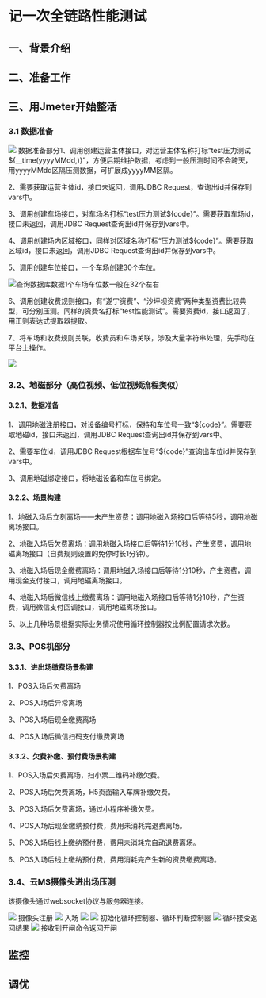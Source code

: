 # 记一次全链路性能测试


## 一、背景介绍

## 二、准备工作

## 三、用Jmeter开始整活

### 3.1 数据准备

![](记一次全链路性能测试.assets/image-1.png)
数据准备部分1、调用创建运营主体接口，对运营主体名称打标“test压力测试${__time(yyyyMMdd,)}”，方便后期维护数据，考虑到一般压测时间不会跨天，用yyyyMMdd区隔压测数据，可扩展成yyyyMM区隔。

2、需要获取运营主体id，接口未返回，调用JDBC Request，查询出id并保存到vars中。

3、调用创建车场接口，对车场名打标“test压力测试${code}”。需要获取车场id，接口未返回，调用JDBC Request查询出id并保存到vars中。

4、调用创建场内区域接口，同样对区域名称打标“压力测试${code}”。需要获取区域id，接口未返回，调用JDBC Request查询出id并保存到vars中。

5、调用创建车位接口，一个车场创建30个车位。

![](记一次全链路性能测试.assets/image.png)查询数据库数据1个车场车位数一般在32个左右

6、调用创建收费规则接口，有“遂宁资费”、“沙坪坝资费”两种类型资费比较典型，可分别压测。同样的资费名打标“test性能测试”。需要资费id，接口返回了，用正则表达式提取器提取。

7、将车场和收费规则关联，收费员和车场关联，涉及大量字符串处理，先手动在平台上操作。

![](记一次全链路性能测试.assets/image-2.png)
### 3.2、地磁部分（高位视频、低位视频流程类似）

#### 3.2.1、数据准备

1、调用地磁注册接口，对设备编号打标，保持和车位号一致“${code}”。需要获取地磁id，接口未返回，调用JDBC Request查询出id并保存到vars中。

2、需要车位id，调用JDBC Request根据车位号“${code}”查询出车位id并保存到vars中。

3、调用地磁绑定接口，将地磁设备和车位号绑定。

#### 3.2.2、场景构建

1、地磁入场后立刻离场——未产生资费：调用地磁入场接口后等待5秒，调用地磁离场接口。

2、地磁入场后欠费离场：调用地磁入场接口后等待1分10秒，产生资费，调用地磁离场接口（自费规则设置的免停时长1分钟）。

3、地磁入场后现金缴费离场：调用地磁入场接口后等待1分10秒，产生资费，调用现金支付接口，调用地磁离场接口。

4、地磁入场后微信线上缴费离场：调用地磁入场接口后等待1分10秒，产生资费，调用微信支付回调接口，调用地磁离场接口。

5、以上几种场景根据实际业务情况使用循环控制器按比例配置请求次数。

### 3.3、POS机部分

#### 3.3.1、进出场缴费场景构建

1、POS入场后欠费离场

2、POS入场后异常离场

3、POS入场后现金缴费离场

4、POS入场后微信扫码支付缴费离场

#### 3.3.2、欠费补缴、预付费场景构建

1、POS入场后欠费离场，扫小票二维码补缴欠费。

2、POS入场后欠费离场，H5页面输入车牌补缴欠费。

3、POS入场后欠费离场，通过小程序补缴欠费。

4、POS入场后现金缴纳预付费，费用未消耗完退费离场。

5、POS入场后线上缴纳预付费，费用未消耗完自动退费离场。

6、POS入场后线上缴纳预付费，费用消耗完产生新的资费缴费离场。

### 3.4、云MS摄像头进出场压测

该摄像头通过websocket协议与服务器连接。

![](记一次全链路性能测试.assets/image-13-1024x462.png)
摄像头注册
![](记一次全链路性能测试.assets/image-14-1024x437.png)
入场
![](记一次全链路性能测试.assets/image-15.png)
![](记一次全链路性能测试.assets/image-16.png)
初始化循环控制器、循环判断控制器
![](记一次全链路性能测试.assets/image-17-1024x540.png)
循环接受返回结果
![](记一次全链路性能测试.assets/image-18-1024x546.png)
接收到开闸命令返回开闸

## 监控
## 调优
